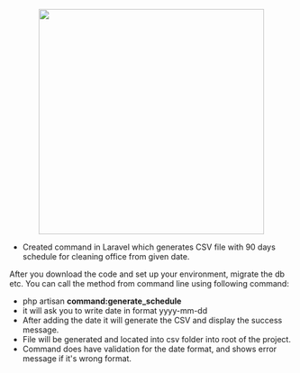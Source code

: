 <p align="center"><a href="https://laravel.com" target="_blank"><img src="https://raw.githubusercontent.com/laravel/art/master/logo-lockup/5%20SVG/2%20CMYK/1%20Full%20Color/laravel-logolockup-cmyk-red.svg" width="400"></a></p>

- Created command in Laravel which generates CSV file with 90 days schedule for cleaning office from given date.

After you download the code and set up your environment, migrate the db etc.
You can call the method from command line using following command: 

- php artisan **command:generate_schedule**
- it will ask you to write date in format yyyy-mm-dd
- After adding the date it will generate the CSV and display the success message.
- File will be generated and located into csv folder into root of the project.
- Command does have validation for the date format, and shows error message if it's wrong format.
